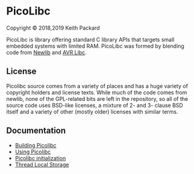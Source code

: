 # PicoLibc
Copyright © 2018,2019 Keith Packard

PicoLibc is library offering standard C library APIs that targets
small embedded systems with limited RAM. PicoLibc was formed by blending
code from [Newlib](http://sourceware.org/newlib/) and
[AVR Libc](https://www.nongnu.org/avr-libc/).

## License

Picolibc source comes from a variety of places and has a huge variety
of copyright holders and license texts. While much of the code comes
from newlib, none of the GPL-related bits are left in the repository,
so all of the source code uses BSD-like licenses, a mixture of 2- and
3- clause BSD itself and a variety of other (mostly older) licenses
with similar terms.

## Documentation

 * [Building Picolibc](doc/build.md)
 * [Using Picolibc](doc/using.md)
 * [Picolibc initialization](doc/init.md)
 * [Thread Local Storage](doc/tls.md)
